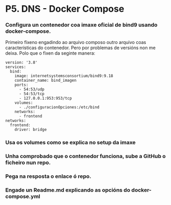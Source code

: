 # P5. DNS - Docker Compose
### Configura un contenedor coa imaxe oficial de bind9 usando docker-compose.
Primeiro fíxeno engadindo ao arquivo composo outro arquivo coas características do contenedor. Pero por problemas de versións non me deixa. Polo que o fixen da seginte manera:
```
version: '3.8'
services:
  bind:
    image: internetsystemsconsortium/bind9:9.18
    container_name: bind_imagen
    ports:
      - 54:53/udp
      - 54:53/tcp
      - 127.0.0.1:953:953/tcp
    volumes:
      - ./configuracionOpciones:/etc/bind
    networks:
      - frontend
networks:
  frontend:
    driver: bridge
```

### Usa os volumes como se explica no setup da imaxe

### Unha comprobado que o contenedor funciona, sube a GitHub o ficheiro nun repo.

### Pega na resposta o enlace ó repo.

### Engade un Readme.md explicando as opcións do docker-compose.yml

